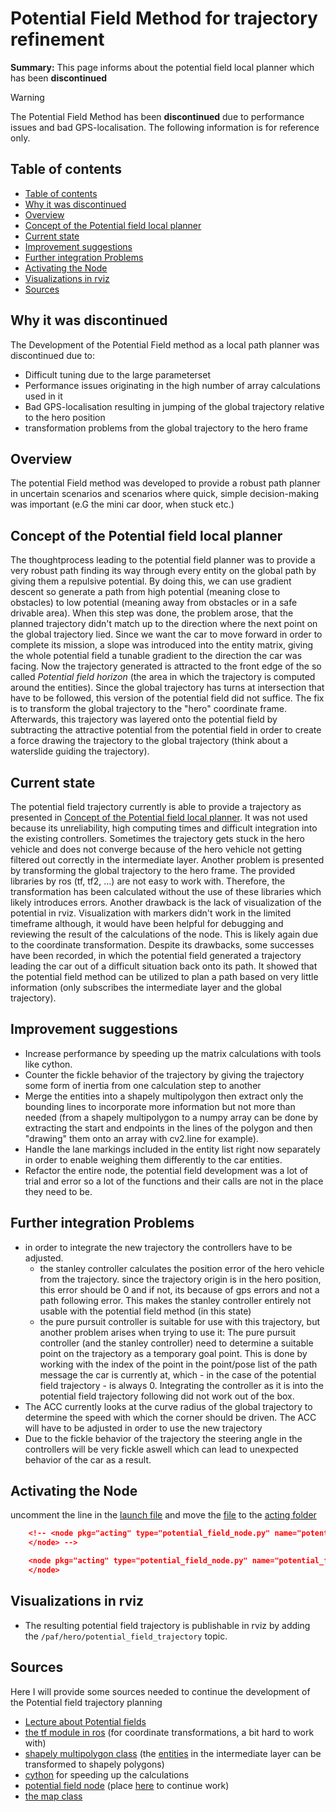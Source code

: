 # Potential Field Method for trajectory refinement

**Summary:** This page informs about the potential field local planner which has been **discontinued**

> [!WARNING]
> The Potential Field Method has been **discontinued** due to performance issues and bad GPS-localisation. The following information is for reference only.

## Table of contents

- [Table of contents](#table-of-contents)
- [Why it was discontinued](#why-it-was-discontinued)
- [Overview](#overview)
- [Concept of the Potential field local planner](#concept-of-the-potential-field-local-planner)
- [Current state](#current-state)
- [Improvement suggestions](#improvement-suggestions)
- [Further integration Problems](#further-integration-problems)
- [Activating the Node](#activating-the-node)
- [Visualizations in rviz](#visualizations-in-rviz)
- [Sources](#sources)

## Why it was discontinued

The Development of the Potential Field method as a local path planner was discontinued due to:

- Difficult tuning due to the large parameterset
- Performance issues originating in the high number of array calculations used in it
- Bad GPS-localisation resulting in jumping of the global trajectory relative to the hero position
- transformation problems from the global trajectory to the hero frame

## Overview

The potential Field method was developed to provide a robust path planner in uncertain scenarios and scenarios where quick, simple decision-making was important (e.G the mini car door, when stuck etc.)

## Concept of the Potential field local planner

The thoughtprocess leading to the potential field planner was to provide a very robust path finding its way through every entity on the global path by giving them a repulsive potential. By doing this, we can use gradient descent so generate a path from high potential (meaning close to obstacles)
to low potential (meaning away from obstacles or in a safe drivable area). When this step was done, the problem arose, that the planned trajectory didn't match up to the direction where the next point
on the global trajectory lied.
Since we want the car to move forward in order to complete its mission, a slope was introduced into the entity matrix, giving the whole potential field a tunable gradient to the direction the car was facing. Now the trajectory generated is attracted to the front edge of the
so called *Potential field horizon* (the area in which the trajectory is computed around the entities).
Since the global trajectory has turns at intersection that have to be followed, this version of the potential field did not suffice. The fix is to transform the global trajectory to the "hero" coordinate frame. Afterwards, this trajectory was layered onto the potential
field by subtracting the attractive potential from the potential field in order to create a force drawing the trajectory to the global trajectory (think about a waterslide guiding the trajectory).

## Current state

The potential field trajectory currently is able to provide a trajectory as presented in [Concept of the Potential field local planner](#concept-of-the-potential-field-local-planner). It was not used because its unreliability, high computing times and difficult integration into the existing controllers.
Sometimes the trajectory gets stuck in the hero vehicle and does not converge because of the hero vehicle not getting filtered out correctly in the intermediate layer.
Another problem is presented by transforming the global trajectory to the hero frame. The provided libraries by ros (tf, tf2, ...) are not easy to work with. Therefore, the transformation has been calculated without the use of these libraries which likely introduces errors.
Another drawback is the lack of visualization of the potential in rviz. Visualization with markers
didn't work in the limited timeframe although, it would have been helpful for debugging and reviewing the result of the calculations of the node. This is likely again due to the coordinate transformation.
Despite its drawbacks, some successes have been recorded, in which the potential field generated a trajectory leading the car out of a difficult situation back onto its path.
It showed that the potential field method can be utilized to plan a path based on very little information (only subscribes the intermediate layer and the global trajectory).

## Improvement suggestions

- Increase performance by speeding up the matrix calculations with tools like cython.
- Counter the fickle behavior of the trajectory by giving the trajectory some form of inertia from one calculation step to another
- Merge the entities into a shapely multipolygon then extract only the bounding lines to incorporate more information but not more than needed
  (from a shapely multipolygon to a numpy array can be done by extracting the start and endpoints in the lines of the polygon and then "drawing" them onto an array with cv2.line for example).
- Handle the lane markings included in the entity list right now separately in order to enable weighing them differently to the car entities.
- Refactor the entire node, the potential field development was a lot of trial and error so a lot of the functions and their calls are not in the place they need to be.

## Further integration Problems

- in order to integrate the new trajectory the controllers have to be adjusted.
  - the stanley controller calculates the position error of the hero vehicle from the trajectory.
    since the trajectory origin is in the hero position, this error should be 0 and if not, its because of gps errors and not a path following error. This makes the stanley controller entirely not usable with the potential field method (in this state)
  - the pure pursuit controller is suitable for use with this trajectory, but another problem arises when trying to use it: The pure pursuit controller (and the stanley controller) need to determine a suitable point on the trajectory as a temporary goal point.
  This is done by working with the index of the point in the point/pose list of the path message the car is currently at, which - in the case of the potential field trajectory - is always 0. Integrating the controller as it is into the potential field trajectory following did not work out of the box.
- The ACC currently looks at the curve radius of the global trajectory to determine the speed with which the corner should be driven. The ACC will have to be adjusted in order to use the new trajectory
- Due to the fickle behavior of the trajectory the steering angle in the controllers will be very fickle aswell which can lead to unexpected behavior of the car as a result.

## Activating the Node

uncomment the line in the [launch file](../../code/acting/launch/acting.launch) and move the [file](../acting/discontinued/potential_field_node.py) to the [acting folder](../../code/acting/src/acting/)

```json
    <!-- <node pkg="acting" type="potential_field_node.py" name="potential_field_node" output="screen">
    </node> -->

    <node pkg="acting" type="potential_field_node.py" name="potential_field_node" output="screen">
    </node>
```

## Visualizations in rviz

- The resulting potential field trajectory is publishable in rviz by adding the ```/paf/hero/potential_field_trajectory``` topic.

## Sources

Here I will provide some sources needed to continue the development of the Potential field trajectory planning

- [Lecture about Potential fields](https://www.cs.cmu.edu/~motionplanning/lecture/Chap4-Potential-Field_howie.pdf)
- [the tf module in ros](http://wiki.ros.org/tf) (for coordinate transformations, a bit hard to work with)
- [shapely multipolygon class](https://shapely.readthedocs.io/en/latest/reference/shapely.MultiPolygon.html) (the [entities](../../code/mapping/ext_modules/mapping_common/entity.py) in the intermediate layer can be transformed to shapely polygons)
- [cython](https://cython.org/) for speeding up the calculations
- [potential field node](./discontinued/potential_field_node.py) (place [here](../../code/acting/src/acting/) to continue work)
- [the map class](../../code/mapping/ext_modules/mapping_common/map.py)
